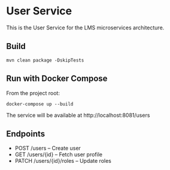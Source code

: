 # User Service

This is the User Service for the LMS microservices architecture.

## Build

```
mvn clean package -DskipTests
```

## Run with Docker Compose

From the project root:

```
docker-compose up --build
```

The service will be available at http://localhost:8081/users

## Endpoints
- POST /users – Create user
- GET /users/{id} – Fetch user profile
- PATCH /users/{id}/roles – Update roles 